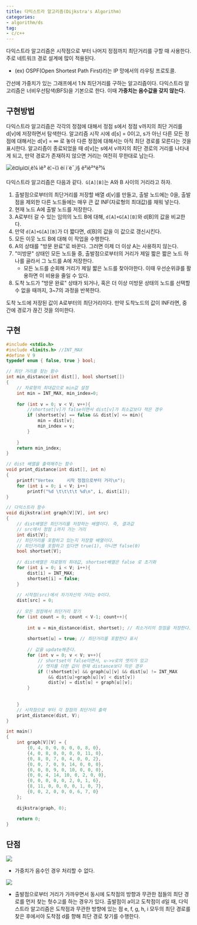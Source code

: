 ```yaml
---
title: 다익스트라 알고리즘(Dijkstra's Algorithm)
categories:
- algorithm/ds
tag:
- c/c++
---
```


다익스트라 알고리즘은 시작점으로 부터 나머지 정점까지 최단거리를 구할 때 사용한다. 주로 네트워크 경로 설계에 많이 적용된다.

- (ex) OSPF(Open Shortest Path First)라는 IP 망에서의 라우팅 프로토콜.

간선에 가중치가 있는 그래프에서 1:N 최단거리를 구하는 알고리즘이다. 다익스트라 알고리즘은 너비우선탐색(BFS)을 기본으로 한다. 이때 **가중치는 음수값을 갖지 않는다.**



## 구현방법

다익스트라 알고리즘은 각각의 정점에 대해서 정점 s에서 정점 v까지의 최단 거리를 d[v]에 저장하면서 탐색한다. 알고리즘 시작 시에 d[s] = 0이고, s가 아닌 다른 모든 정점에 대해서는 d[v] = ∞ 로 놓아 다른 정점에 대해서는 아직 최단 경로를 모른다는 것을 표시한다. 알고리즘이 종료되었을 때 d[v]는 s에서 v까지의 최단 경로의 거리를 나타내게 되고, 만약 경로가 존재하지 않으면 거리는 여전히 무한대로 남는다.

![ë¤ìµì¤í¸ë¼ ìê³ ë¦¬ì¦ì ëí ì´ë¯¸ì§ ê²ìê²°ê³¼](https://lh3.googleusercontent.com/nriXR42Kaq1uwLkXLqiAi5r8naWSA2Ur2Wp_za6DA7boHk0m6f79zovVJsNVL4qua3_Q2jpnExWtJiSSACClvmxbDRCn0vkPbl2nEMsX0kB_bf1kQ3iX)

다익스트라 알고리즘은 다음과 같다.` G[A][B]`는 A와 B 사이의 거리라고 하자.

1. 출발점으로부터의 최단거리를 저장할 배열 d[v]를 만들고, 출발 노드에는 0을, 출발점을 제외한 다른 노드들에는 매우 큰 값 INF(자료형의 최대값)를 채워 넣는다.
2. 현재 노드 A에 출발 노드를 저장한다.
3. A로부터 갈 수 있는 임의의 노드 B에 대해, `d[A]+G[A][B]`와 d[B]의 값을 비교한다.
4. 만약 `d[A]+G[A][B]`가 더 짧다면, d[B]의 값을 이 값으로 갱신시킨다.
5. 모든 이웃 노드 B에 대해 이 작업을 수행한다.
6. A의 상태를 "방문 완료"로 바꾼다. 그러면 이제 더 이상 A는 사용하지 않는다.
7. "미방문" 상태인 모든 노드들 중, 출발점으로부터의 거리가 제일 짧은 짧은 노드 하나를 골라서 그 노드를 A에 저장한다.
	- 모든 노드를 순회해 거리가 제일 짧은 노드를 찾아야한다. 이때 우선순위큐를 활용하면 이 비용을 줄일 수 있다.
8. 도착 노드가 "방문 완료" 상태가 되거나, 혹은 더 이상 미방문 상태의 노드를 선택할 수 없을 때까지, 3~7의 과정을 반복한다.

도착 노드에 저장된 값이 A로부터의 최단거리이다. 만약 도착노드의 값이 INF라면, 중간에 경로가 끊긴 것을 의미한다.

## 구현

```c
#include <stdio.h>
#include <limits.h> //INT_MAX
#define V 9
typedef enum { false, true } bool;

// 최단 거리를 찾는 함수
int min_distance(int dist[], bool shortset[])
{
    // 자료형의 최대값으로 min값 설정
    int min = INT_MAX, min_index=0;
    
    for (int v = 0; v < V; v++){
        //shortset[v]가 false이면서 dist[v]가 최소값보다 적은 경우
        if (shortset[v] == false && dist[v] <= min){
            min = dist[v];
            min_index = v;
        }
        
    }
    return min_index;
}

// dist 배열을 출력해주는 함수
void print_distance(int dist[], int n)
{
    printf("Vertex     시작 정점으로부터 거리\n");
    for (int i = 0; i < V; i++)
        printf("%d \t\t\t\t %d\n", i, dist[i]);
}

// 다익스트라 함수
void dijkstra(int graph[V][V], int src)
{
    // dist배열은 최단거리를 저장하는 배열이다. 즉, 결과값
    // src에서 정점 i까지 가는 거리
    int dist[V];
    // 최단거리를 포함하고 있는지 저장할 배열이다.
    // 최단거리를 포함하고 있다면 true(1), 아니면 false(0)
    bool shortset[V];
    
    // dist배열은 자료형의 최대값, shortset배열은 false 로 초기화
    for (int i = 0; i < V; i++){
        dist[i] = INT_MAX;
        shortset[i] = false;
    }
    
    // 시작점(src)에서 자기자신의 거리는 0이다.
    dist[src] = 0;
    
    // 모든 정점에서 최단거리 찾기
    for (int count = 0; count < V-1; count++){
        
        int u = min_distance(dist, shortset); // 최소거리의 정점을 저장한다. u는 count가 0일때 src와 같다.
    
        shortset[u] = true; // 최단거리를 포함한다 표시
        
        // 값을 update해준다.
        for (int v = 0; v < V; v++){
            // shortset이 false이면서, u->v로의 엣지가 있고
            // 엣지를 더한 값이 현재 distance보다 작은 경우
            if (!shortset[v] && graph[u][v] && dist[u] != INT_MAX
                && dist[u]+graph[u][v] < dist[v])
                dist[v] = dist[u] + graph[u][v];
        }
            
        
    }
    // 시작점으로 부터 각 정점의 최단거리 출력
    print_distance(dist, V);
}

int main()
{
    int graph[V][V] = {
        {0, 4, 0, 0, 0, 0, 0, 8, 0},
        {4, 0, 8, 0, 0, 0, 0, 11, 0},
        {0, 8, 0, 7, 0, 4, 0, 0, 2},
        {0, 0, 7, 0, 9, 14, 0, 0, 0},
        {0, 0, 0, 9, 0, 10, 0, 0, 0},
        {0, 0, 4, 14, 10, 0, 2, 0, 0},
        {0, 0, 0, 0, 0, 2, 0, 1, 6},
        {8, 11, 0, 0, 0, 0, 1, 0, 7},
        {0, 0, 2, 0, 0, 0, 6, 7, 0}
    };
    
    dijkstra(graph, 0);
    
    return 0;
}
```



## 단점

![](https://i.imgur.com/71eZ0Fo.png)



- 가중치가 음수인 경우 처리할 수 없다.

![](http://chunchu.yonsei.ac.kr/news/photo/201603/21321_9235_5528.JPG)

- 출발점으로부터 거리가 가까우면서 동시에 도착점의 방향과 무관한 점들의 최단 경로를 먼저 찾는 헛수고를 하는 경우가 있다. 출발점이 a이고 도착점이 d일 때, 다익스트라 알고리즘은 도착점과 무관한 방향에 있는 점 e, f, g, h, i 모두의 최단 경로를 찾은 후에서야 도착점 d를 향해 최단 경로 찾기를 수행한다. 